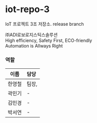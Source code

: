 # iot-repo-3
IoT 프로젝트 3조 저장소.
release branch

㈜ADI로보로지스틱스솔루션\
High efficiency, Safety First, ECO-friendly\
Automation is Allways Right


### 역할
|이름|담당|
|:---:|:---|
|한영철|팀장,|
|곽민기|-|
|김민경|-|
|박서연|-|

